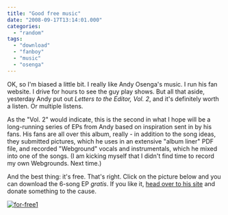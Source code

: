 ```yaml
---
title: "Good free music"
date: "2008-09-17T13:14:01.000"
categories: 
  - "random"
tags: 
  - "download"
  - "fanboy"
  - "music"
  - "osenga"
---
```


OK, so I'm biased a little bit. I really like Andy Osenga's music. I run his fan website. I drive for hours to see the guy play shows. But all that aside, yesterday Andy put out _Letters to the Editor, Vol. 2_, and it's definitely worth a listen. Or multiple listens.

As the "Vol. 2" would indicate, this is the second in what I hope will be a long-running series of EPs from Andy based on inspiration sent in by his fans. His fans are all over this album, really - in addition to the song ideas, they submitted pictures, which he uses in an extensive "album liner" PDF file, and recorded "Webground" vocals and instrumentals, which he mixed into one of the songs. (I am kicking myself that I didn't find time to record my own Webgrounds. Next time.)

And the best thing: it's free. That's right. Click on the picture below and you can download the 6-song EP _gratis_. If you like it, [head over to his site](http://www.andyosenga.com/2008/09/16/letters-to-the-editor-vol-ii/) and donate something to the cause.

[![](http://www.chrishubbs.com/wordpress/wp-content/uploads/2008/09/for-free1.jpg "for-free1")](http://andrewosenga.net/mint/pepper/tillkruess/downloads/tracker.php?url=http://andrewosenga.net/ltte/ltte-vol2.zip)
